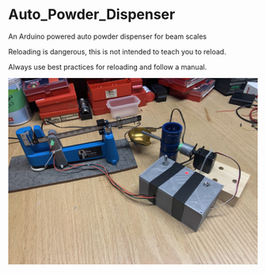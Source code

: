 # Auto_Powder_Dispenser
An Arduino powered auto powder dispenser for beam scales

Reloading is dangerous, this is not intended to teach you to reload. 

Always use best practices for reloading and follow a manual.

![Auto Trickler](IMG_1930.jpg)
